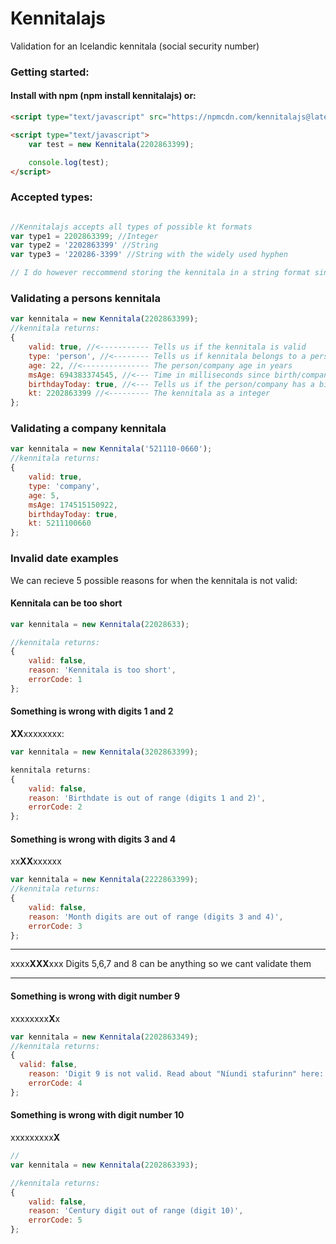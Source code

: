 # Kennitalajs

Validation for an Icelandic kennitala (social security number)

### Getting started:

#### Install with npm (npm install kennitalajs) or:

```html
<script type="text/javascript" src="https://npmcdn.com/kennitalajs@latest/kennitala.min.js"></script>

<script type="text/javascript">
    var test = new Kennitala(2202863399);

    console.log(test);
</script>

```

### Accepted types:

```javascript

//Kennitalajs accepts all types of possible kt formats
var type1 = 2202863399; //Integer
var type2 = '2202863399' //String
var type3 = '220286-3399' //String with the widely used hyphen

// I do however reccommend storing the kennitala in a string format since integers cant start with a zero

```

### Validating a persons kennitala
```javascript
var kennitala = new Kennitala(2202863399);
//kennitala returns:
{
    valid: true, //<----------- Tells us if the kennitala is valid
    type: 'person', //<-------- Tells us if kennitala belongs to a person or a company
    age: 22, //<--------------- The person/company age in years
    msAge: 694383374545, //<--- Time in milliseconds since birth/company was founded
    birthdayToday: true, //<--- Tells us if the person/company has a birthday today
    kt: 2202863399 //<--------- The kennitala as a integer
};
```

### Validating a company kennitala
```javascript
var kennitala = new Kennitala('521110-0660');
//kennitala returns:
{
    valid: true,
    type: 'company',
    age: 5,
    msAge: 174515150922,
    birthdayToday: true,
    kt: 5211100660
};
```

### Invalid date examples

We can recieve 5 possible reasons for when the kennitala is not valid:

#### Kennitala can be too short
```javascript
var kennitala = new Kennitala(22028633);

//kennitala returns:
{
    valid: false,
    reason: 'Kennitala is too short',
    errorCode: 1
};
```

#### Something is wrong with digits 1 and 2

**XX**xxxxxxxx:
```javascript
var kennitala = new Kennitala(3202863399);

kennitala returns:
{
    valid: false,
    reason: 'Birthdate is out of range (digits 1 and 2)',
    errorCode: 2
};
```

#### Something is wrong with digits 3 and 4
xx**XX**xxxxxx
```javascript
var kennitala = new Kennitala(2222863399);
//kennitala returns:
{
    valid: false,
    reason: 'Month digits are out of range (digits 3 and 4)',
    errorCode: 3
};
```

----------

xxxx**XXX**xxx
Digits 5,6,7 and 8 can be anything so we cant validate them

----------


#### Something is wrong with digit number 9

xxxxxxxx**X**x

```javascript
var kennitala = new Kennitala(2202863349);
//kennitala returns:
{
  valid: false,
    reason: 'Digit 9 is not valid. Read about "Níundi stafurinn" here: https://is.wikipedia.org/wiki/Kennitala',
    errorCode: 4
};

```

#### Something is wrong with digit number 10

xxxxxxxxx**X**

```javascript
// 
var kennitala = new Kennitala(2202863393);

//kennitala returns:
{
    valid: false,
    reason: 'Century digit out of range (digit 10)',
    errorCode: 5
};

```